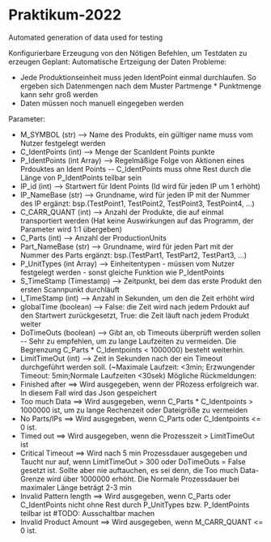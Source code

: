 # Praktikum-2022
Automated generation of data used for testing

Konfigurierbare Erzeugung von den Nötigen Befehlen, um Testdaten zu erzeugen
Geplant: Automatische Ertzeigung der Daten
Probleme: 
- Jede Produktionseinheit muss jeden IdentPoint einmal durchlaufen. So ergeben sich Datenmengen nach dem Muster Partmenge * Punktmenge
  kann sehr groß werden
- Daten müssen noch manuell eingegeben werden

Parameter:
- M_SYMBOL (str) --> Name des Produkts, ein gültiger name muss vom Nutzer festgelegt werden
- C_IdentPoints (int) --> Menge der ScanIdent Points punkte 
- P_IdentPoints (int Array) --> Regelmäßige Folge von Aktionen eines Prdouktes an Ident Points -- C_IdentPoints muss ohne Rest durch die Länge von P_IdentPoints teilbar sein
- IP_id (int) --> Startwert für Ident Points (Id wird für jeden IP um 1 erhöht)
- IP_NameBase (str) --> Grundname, wird für jeden IP mit der Nummer des IP ergänzt: bsp.(TestPoint1, TestPoint2, TestPoint3, TestPoint4, ...)
- C_CARR_QUANT (int) --> Anzahl der Produkte, die auf einmal transportiert werden (Hat keine Auswirkungen auf das Programm, der Parameter wird 1:1 übergeben)
- C_Parts (int) --> Anzahl der ProductionUnits
- Part_NameBase (str) --> Grundname, wird für jeden Part mit der Nummer des Parts ergänzt: bsp.(TestPart1, TestPart2, TestPart3, ...)
- P_UnitTypes (int Array) --> Einheitentypen - müssen vom Nutzer festgelegt werden - sonst gleiche Funktion wie P_IdentPoints
- S_TimeStamp (Timestamp) --> Zeitpunkt, bei dem das erste Produkt den ersten Scannpunkt durchläuft
- I_TimeStamp (int) --> Anzahl in Sekunden, um den die Zeit erhöht wird
- globalTime (boolean) --> False: die Zeit wird nach jedem Prdoukt auf den Startwert zurückgesetzt, True: die Zeit läuft nach jedem Produkt weiter
- DoTimeOuts (boolean) --> Gibt an, ob Timeouts überprüft werden sollen -- Sehr zu empfehlen, um zu lange Laufzeiten zu vermeiden. Die Begrenzung C_Parts * C_Identpoints < 1000000) besteht weiterhin.
- LimitTimeOut (int) --> Zeit in Sekunden nach der ein Timeout durchgeführt werden soll. (~Maximale Laufzeit: <3min; Erzwungender Timeout: 5min;Normale Laufzeiten <30sek)
Mögliche Rückmeldungen:
- Finished after <Time> ==> Wird ausgegeben, wenn der PRozess erfolgreich war. In diesem Fall wird das Json gespeichert
- Too much Data ==> Wird ausgegeben, wenn C_Parts * C_Identpoints > 1000000 ist, um zu lange Rechenzeit oder Dateigröße zu vermeiden
- No Parts/IPs ==> Wird ausgegeben, wenn C_Parts oder C_Identpoints <= 0 ist.
- Timed out ==> Wird ausgegeben, wenn die Prozesszeit > LimitTimeOut ist
- Critical Timeout ==> Wird nach 5 min Prozessdauer ausgegeben und Taucht nur auf, wenn LimitTimeOut > 300 oder DoTimeOuts = False gesetzt ist. Sollte aber nie auftauchen, es sei denn, die Too much Data-Grenze wird über 1000000 erhöht. Die Normale Prozessdauer bei maximaler Länge beträgt 2-3 min
- Invalid Pattern length ==> Wird ausgegeben, wenn C_Parts oder C_IdentPoints nicht ohne Rest durch P_UnitTypes bzw. P_IdentPoints teilbar ist #TODO: Ausschaltbar machen
- Invalid Product Amount ==> Wird ausgegeben, wenn M_CARR_QUANT <= 0 ist.
